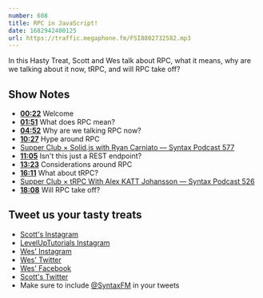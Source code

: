 ```yaml
---
number: 608
title: RPC in JavaScript!
date: 1682942400125
url: https://traffic.megaphone.fm/FSI8802732582.mp3
---
```


In this Hasty Treat, Scott and Wes talk about RPC, what it means, why are we talking about it now, tRPC, and will RPC take off?

## Show Notes

* **[00:22](#t=00:22)** Welcome
* **[01:51](#t=01:51)** What does RPC mean?
* **[04:52](#t=04:52)** Why are we talking RPC now?
* **[10:27](#t=10:27)** Hype around RPC
* [Supper Club × Solid.js with Ryan Carniato — Syntax Podcast 577](https://syntax.fm/show/577/supper-club-solid-js-with-ryan-carniato)
* **[11:05](#t=11:05)** Isn't this just a REST endpoint?
* **[13:23](#t=13:23)** Considerations around RPC
* **[16:11](#t=16:11)** What about tRPC?
* [Supper Club × tRPC With Alex KATT Johansson — Syntax Podcast 526](https://syntax.fm/show/526/supper-club-trpc-with-alex-katt-johansson)
* **[18:08](#t=18:08)** Will RPC take off?

## Tweet us your tasty treats

* [Scott's Instagram](https://www.instagram.com/stolinski/)
* [LevelUpTutorials Instagram](https://www.instagram.com/LevelUpTutorials/)
* [Wes' Instagram](https://www.instagram.com/wesbos/)
* [Wes' Twitter](https://twitter.com/wesbos)
* [Wes' Facebook](https://www.facebook.com/wesbos.developer)
* [Scott's Twitter](https://twitter.com/stolinski)
* Make sure to include [@SyntaxFM](https://twitter.com/SyntaxFM) in your tweets
